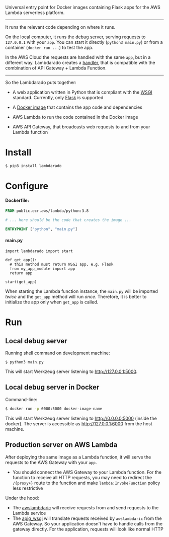 Universal entry point for Docker images containing Flask apps for the
AWS Lambda serverless platform.

---

It runs the relevant code depending on where it runs.

On the local computer, it runs
the [debug server](https://pypi.org/project/Werkzeug/), serving requests to
`127.0.0.1` with your `app`. You can start it directly (`python3 main.py`) or from a
container (`docker run ...`) to test the app.

In the AWS Cloud the requests are handled with the same `app`, but in a
different way. Lambdarado creates
a [handler](https://docs.aws.amazon.com/lambda/latest/dg/python-handler.html),
that is compatible with the combination of API Gateway + Lambda Function.

---

So the Lambdarado puts together:

- A web application written in Python that is compliant with the
  [WSGI](https://en.wikipedia.org/wiki/Web_Server_Gateway_Interface) standard.
  Currently, only [Flask](https://pypi.org/project/Flask/) is supported

- A [Docker image](https://docs.aws.amazon.com/lambda/latest/dg/images-create.html)
that contains the app code and dependencies

- AWS Lambda to run the code contained in the Docker image

- AWS API Gateway, that broadcasts web requests to and from your Lambda function

# Install

``` bash
$ pip3 install lambdarado 
```

# Configure

#### Dockerfile:

``` Dockerfile
FROM public.ecr.aws/lambda/python:3.8

# ... here should be the code that creates the image ...

ENTRYPOINT ["python", "main.py"]
```

#### main.py

``` python3
import lambdarado import start

def get_app():
  # this method must return WSGI app, e.g. Flask
  from my_app_module import app
  return app 
  
start(get_app)
```

When starting the Lambda function instance, the `main.py` will be imported 
*twice* and the `get_app` method will run *once*. Therefore, it is 
better to initialize the app only when `get_app` is called.

# Run

Local debug server
------------------

Running shell command on development machine:

```
$ python3 main.py
```

This will start Werkzeug server listening to http://127.0.0.1:5000.


Local debug server in Docker
----------------------------

Command-line:

``` bash
$ docker run -p 6000:5000 docker-image-name
```

This will start Werkzeug server listening to http://0.0.0.0:5000
(inside the docker). The server is accessible as http://127.0.0.1:6000
from the host machine.


Production server on AWS Lambda
-------------------------------

After deploying the same image as a Lambda function, it will serve the requests
to the AWS Gateway with your `app`.

- You should connect the AWS Gateway to your Lambda function. For the function
  to receive all HTTP requests, you may need to redirect the `/{proxy+}` route
  to the function and make `lambda:InvokeFunction` policy less restrictive

Under the hood:

- The [awslambdaric](https://pypi.org/project/awslambdaric/) will receive
  requests from and send requests to the Lambda service
- The [apig_wsgi](https://pypi.org/project/apig-wsgi/) will translate requests
  received by `awslambdaric` from the AWS Gateway. So your application doesn't
  have to handle calls from the gateway directly. For the application, requests
  will look like normal HTTP

